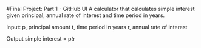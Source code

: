#Final Project: Part 1 - GitHub UI
A calculator that calculates simple interest given principal, annual rate of interest and time period in years.


Input:
   p, principal amount
   t, time period in years
   r, annual rate of interest


   
Output
   simple interest = p*t*r

